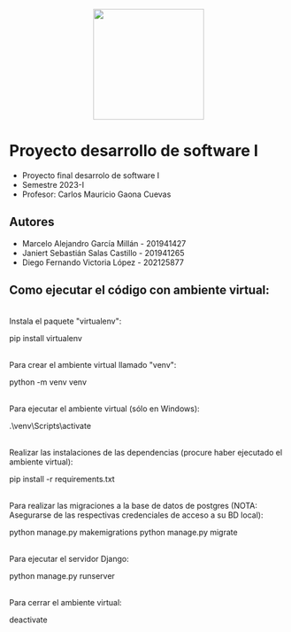 <p align='center'>
  <img width='200' heigth='225' src='https://user-images.githubusercontent.com/62605744/171186764-43f7aae0-81a9-4b6e-b4ce-af963564eafb.png'>
</p>

# Proyecto desarrollo de software I
- Proyecto final desarrolo de software I
- Semestre 2023-I
- Profesor: Carlos Mauricio Gaona Cuevas

## Autores
- Marcelo Alejandro García Millán - 201941427
- Janiert Sebastián Salas Castillo - 201941265
- Diego Fernando Victoria López - 202125877


## Como ejecutar el código con ambiente virtual:

<br>
Instala el paquete "virtualenv":


pip install virtualenv 


<br>
Para crear el ambiente virtual llamado "venv":


python -m venv venv


<br>
Para ejecutar el ambiente virtual (sólo en Windows):


.\venv\Scripts\activate


<br>
Realizar las instalaciones de las dependencias (procure haber ejecutado el ambiente virtual):


pip install -r requirements.txt

<br>
Para realizar las migraciones a la base de datos de postgres (NOTA: Asegurarse de las respectivas credenciales de acceso a su BD local):


python manage.py makemigrations
python manage.py migrate

<br>
Para ejecutar el servidor Django:


python manage.py runserver


<br>
Para cerrar el ambiente virtual:


deactivate